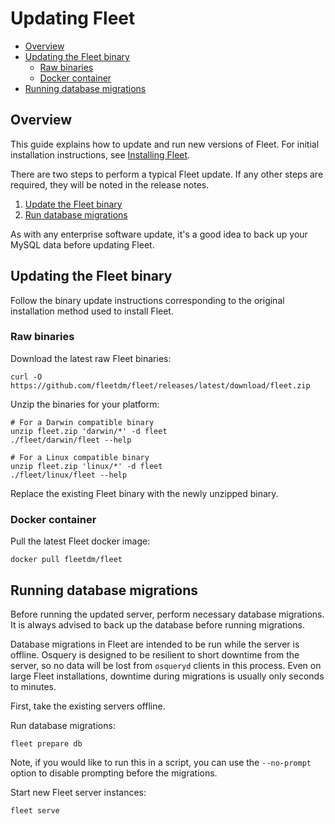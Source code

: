 # Updating Fleet
- [Overview](#overview)
- [Updating the Fleet binary](#updating-the-fleet-binary)
  - [Raw binaries](#raw-binaries)
  - [Docker container](#docker-container)
- [Running database migrations](#running-database-migrations)

## Overview

This guide explains how to update and run new versions of Fleet. For initial installation instructions, see [Installing Fleet](../2-Deployment/1-Installation.md).

There are two steps to perform a typical Fleet update. If any other steps are required, they will be noted in the release notes.

1. [Update the Fleet binary](#updating-the-fleet-binary)
2. [Run database migrations](#running-database-migrations)

As with any enterprise software update, it's a good idea to back up your MySQL data before updating Fleet.

## Updating the Fleet binary

Follow the binary update instructions corresponding to the original installation method used to install Fleet.

### Raw binaries

Download the latest raw Fleet binaries:

```
curl -O https://github.com/fleetdm/fleet/releases/latest/download/fleet.zip
```

Unzip the binaries for your platform:

```
# For a Darwin compatible binary
unzip fleet.zip 'darwin/*' -d fleet
./fleet/darwin/fleet --help

# For a Linux compatible binary
unzip fleet.zip 'linux/*' -d fleet
./fleet/linux/fleet --help
```

Replace the existing Fleet binary with the newly unzipped binary.

### Docker container

Pull the latest Fleet docker image:

```
docker pull fleetdm/fleet
```

## Running database migrations

Before running the updated server, perform necessary database migrations. It is always advised to back up the database before running migrations.

Database migrations in Fleet are intended to be run while the server is offline. Osquery is designed to be resilient to short downtime from the server, so no data will be lost from `osqueryd` clients in this process. Even on large Fleet installations, downtime during migrations is usually only seconds to minutes.

First, take the existing servers offline.

Run database migrations:

```
fleet prepare db
```

Note, if you would like to run this in a script, you can use the `--no-prompt` option to disable prompting before the migrations.

Start new Fleet server instances:

```
fleet serve
```
